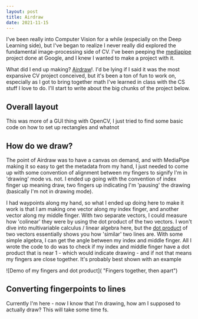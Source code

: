 ```yaml
---
layout: post
title: Airdraw
date: 2021-11-15
---
```


I've been really into Computer Vision for a while (especially on the Deep
Learning side), but I've began to realize I never really did explored the
fundamental image-processing side of CV. I've been peeping the [mediapipe](https://github.com/google/mediapipe)
project done at Google, and I knew I wanted to make a project with it. 

What did I end up making? [Airdraw](https://github.com/arefmalek/airdraw)!. 
I'd be lying if I said it was the most expansive CV project conceived, but it's
been a ton of fun to work on, especially as I got to bring together math I've
learned in class with the CS stuff I love to do. I'll start to write about the
big chunks of the project below.


## Overall layout
This was more of a GUI thing with OpenCV, I just tried to find some basic code
on how to set up rectangles and whatnot

## How do we draw?
The point of Airdraw was to have a canvas on demand, and with MediaPipe making
it so easy to get the metadata from my hand, I just needed to come up with some
convention of alignment between my fingers to signify I'm in 'drawing' mode vs.
not. I ended up going with the convention of index finger up meaning draw, two
fingers up indicating I'm 'pausing' the drawing (basically I'm not in drawing
mode). 

I had waypoints along my hand, so what I ended up doing here to make it
work is that I am making one vector along my index finger, and another vector
along my middle finger. With two separate vectors, I could measure how
'colinear' they were by using the dot product of the two vectors. I won't dive
into multivariable calculus / linear algebra here, but the [dot product](https://www.khanacademy.org/math/multivariable-calculus/thinking-about-multivariable-function/x786f2022:vectors-and-matrices/a/dot-products-mvc) 
of two vectors essentially shows you how 'similar' two lines are. With some
simple algebra, I can get the angle between my index and middle finger. All
I wrote the code to do was to check if my index and middle finger have a dot
product that is near 1 - which would indicate drawing - and if not that means
my fingers are close together. It's probably best shown with an example

![Demo of my fingers and dot product]( "Fingers together, then apart")

## Converting fingerpoints to lines
Currently I'm here - now I know that I'm drawing, how am I supposed to actually
draw? This will take some time fs.
